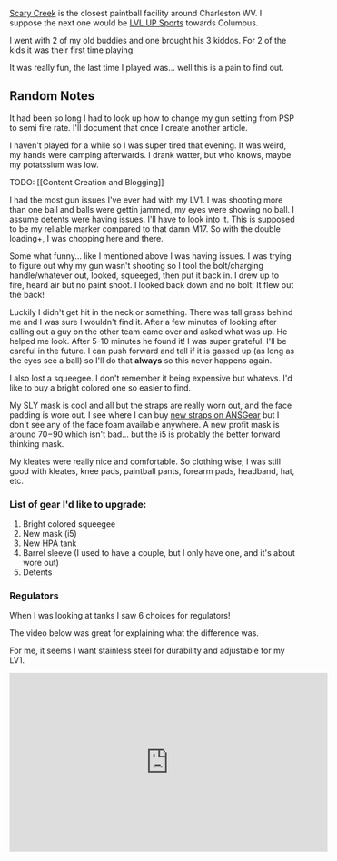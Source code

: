  [Scary Creek](http://scarycreek.com/) is the closest paintball facility around Charleston WV. I suppose the next one would be [LVL UP Sports](https://lvlupsports.com/) towards Columbus. 

I went with 2 of my old buddies and one brought his 3 kiddos. For 2 of the kids it was their first time playing. 

It was really fun, the last time I played was... well this is a pain to find out. 

## Random Notes

It had been so long I had to look up how to change my gun setting from PSP to semi fire rate. I'll document that once I create another article.

I haven't played for a while so I was super tired that evening. It was weird, my hands were camping afterwards. I drank watter, but who knows, maybe my potatssium was low. 

TODO: [[Content Creation and Blogging]]

I had the most gun issues I've ever had with my LV1. I was shooting more than one ball and balls were gettin jammed, my eyes were showing no ball. I assume detents were having issues. I'll have to look into it. This is supposed to be my reliable marker compared to that damn M17. So with the double loading+, I was chopping here and there. 

Some what funny... like I mentioned above I was having issues. I was trying to figure out why my gun wasn't shooting so I tool the bolt/charging handle/whatever out, looked, squeeged, then put it back in. I drew up to fire, heard air but no paint shoot. I looked back down and no bolt! It flew out the back!

Luckily I didn't get hit in the neck or something. There was tall grass behind me and I was sure I wouldn't find it. After a few minutes of looking after calling out a guy on the other team came over and asked what was up. He helped me look. After 5-10 minutes he found it! I was super grateful. I'll be careful in the future. I can push forward and tell if it is gassed up (as long as the eyes see a ball) so I'll do that **always** so this never happens again.

I also lost a squeegee. I don't remember it being expensive but whatevs. I'd like to buy a bright colored one so easier to find.

My SLY mask is cool and all but the straps are really worn out, and the face padding is wore out. I see where I can buy [new straps on ANSGear](https://ansgear.com/sly-profit-replacement-goggle-straps-black) but I don't see any of the face foam available anywhere. A new profit mask is around $70-$90 which isn't bad... but the i5 is probably the better forward thinking mask.

My kleates were really nice and comfortable. So clothing wise, I was still good with kleates, knee pads, paintball pants, forearm pads, headband, hat, etc.

### List of gear I'd like to upgrade:
1. Bright colored squeegee
2. New mask (i5)
3. New HPA tank
4. Barrel sleeve (I used to have a couple, but I only have one, and it's about wore out)
5. Detents



### Regulators

When I was looking at tanks I saw 6 choices for regulators!

The video below was great for explaining what the difference was.

For me, it seems I want stainless steel for durability and adjustable for my LV1.

<iframe width="560" height="315" src="https://www.youtube.com/embed/bhPW4dmsvyg?si=7eOA-sUuu4BS-GuL" title="YouTube video player" frameborder="0" allow="accelerometer; autoplay; clipboard-write; encrypted-media; gyroscope; picture-in-picture; web-share" allowfullscreen></iframe>